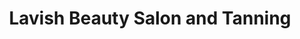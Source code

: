 ---
title: "Lavish Beauty Salon and Tanning"
url: /perryton/lavish-beauty-salon-and-tanning/
shop: beauty
---